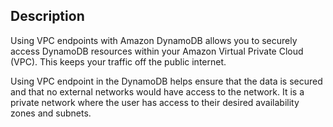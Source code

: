 ## Description

Using VPC endpoints with Amazon DynamoDB allows you to securely access DynamoDB resources within your Amazon Virtual Private Cloud (VPC). This keeps your traffic off the public internet.

Using VPC endpoint in the DynamoDB helps ensure that the data is secured and that no external networks would have access to the network. It is a private network where the user has access to their desired availability zones and subnets.